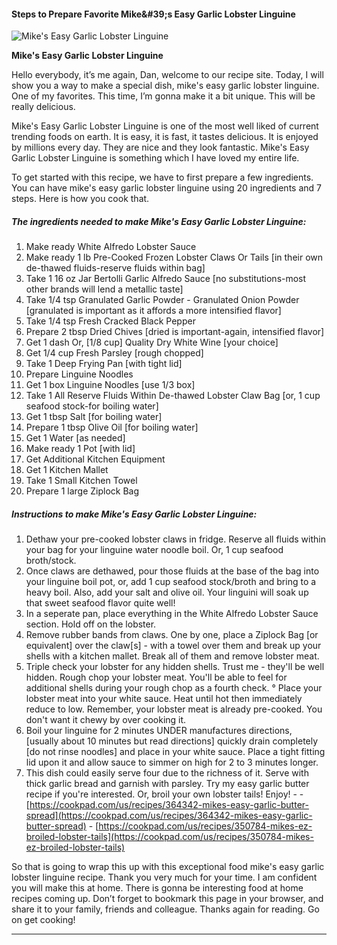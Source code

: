             

#### Steps to Prepare Favorite Mike&amp;#39;s Easy Garlic Lobster Linguine

![Mike's Easy Garlic Lobster Linguine](https://img-global.cpcdn.com/recipes/6170203415642112/751x532cq70/mikes-easy-garlic-lobster-linguine-recipe-main-photo.jpg)

**Mike's Easy Garlic Lobster Linguine**

Hello everybody, it’s me again, Dan, welcome to our recipe site. Today, I will show you a way to make a special dish, mike's easy garlic lobster linguine. One of my favorites. This time, I’m gonna make it a bit unique. This will be really delicious.

Mike's Easy Garlic Lobster Linguine is one of the most well liked of current trending foods on earth. It is easy, it is fast, it tastes delicious. It is enjoyed by millions every day. They are nice and they look fantastic. Mike's Easy Garlic Lobster Linguine is something which I have loved my entire life.

To get started with this recipe, we have to first prepare a few ingredients. You can have mike's easy garlic lobster linguine using 20 ingredients and 7 steps. Here is how you cook that.

##### The ingredients needed to make Mike's Easy Garlic Lobster Linguine:

1.  Make ready White Alfredo Lobster Sauce
2.  Make ready 1 lb Pre-Cooked Frozen Lobster Claws Or Tails \[in their own de-thawed fluids-reserve fluids within bag\]
3.  Take 1 16 oz Jar Bertolli Garlic Alfredo Sauce \[no substitutions-most other brands will lend a metallic taste\]
4.  Take 1/4 tsp Granulated Garlic Powder - Granulated Onion Powder \[granulated is important as it affords a more intensified flavor\]
5.  Take 1/4 tsp Fresh Cracked Black Pepper
6.  Prepare 2 tbsp Dried Chives \[dried is important-again, intensified flavor\]
7.  Get 1 dash Or, \[1/8 cup\] Quality Dry White Wine \[your choice\]
8.  Get 1/4 cup Fresh Parsley \[rough chopped\]
9.  Take 1 Deep Frying Pan \[with tight lid\]
10.  Prepare Linguine Noodles
11.  Get 1 box Linguine Noodles \[use 1/3 box\]
12.  Take 1 All Reserve Fluids Within De-thawed Lobster Claw Bag \[or, 1 cup seafood stock-for boiling water\]
13.  Get 1 tbsp Salt \[for boiling water\]
14.  Prepare 1 tbsp Olive Oil \[for boiling water\]
15.  Get 1 Water \[as needed\]
16.  Make ready 1 Pot \[with lid\]
17.  Get Additional Kitchen Equipment
18.  Get 1 Kitchen Mallet
19.  Take 1 Small Kitchen Towel
20.  Prepare 1 large Ziplock Bag

##### Instructions to make Mike's Easy Garlic Lobster Linguine:

1.  Dethaw your pre-cooked lobster claws in fridge. Reserve all fluids within your bag for your linguine water noodle boil. Or, 1 cup seafood broth/stock.
2.  Once claws are dethawed, pour those fluids at the base of the bag into your linguine boil pot, or, add 1 cup seafood stock/broth and bring to a heavy boil. Also, add your salt and olive oil. Your linguini will soak up that sweet seafood flavor quite well!
3.  In a seperate pan, place everything in the White Alfredo Lobster Sauce section. Hold off on the lobster.
4.  Remove rubber bands from claws. One by one, place a Ziplock Bag \[or equivalent\] over the claw\[s\] - with a towel over them and break up your shells with a kitchen mallet. Break all of them and remove lobster meat.
5.  Triple check your lobster for any hidden shells. Trust me - they'll be well hidden. Rough chop your lobster meat. You'll be able to feel for additional shells during your rough chop as a fourth check. ° Place your lobster meat into your white sauce. Heat until hot then immediately reduce to low. Remember, your lobster meat is already pre-cooked. You don't want it chewy by over cooking it.
6.  Boil your linguine for 2 minutes UNDER manufactures directions, \[usually about 10 minutes but read directions\] quickly drain completely \[do not rinse noodles\] and place in your white sauce. Place a tight fitting lid upon it and allow sauce to simmer on high for 2 to 3 minutes longer.
7.  This dish could easily serve four due to the richness of it. Serve with thick garlic bread and garnish with parsley. Try my easy garlic butter recipe if you're interested. Or, broil your own lobster tails! Enjoy! - - [https://cookpad.com/us/recipes/364342-mikes-easy-garlic-butter-spread](https://cookpad.com/us/recipes/364342-mikes-easy-garlic-butter-spread) - [https://cookpad.com/us/recipes/350784-mikes-ez-broiled-lobster-tails](https://cookpad.com/us/recipes/350784-mikes-ez-broiled-lobster-tails)

So that is going to wrap this up with this exceptional food mike's easy garlic lobster linguine recipe. Thank you very much for your time. I am confident you will make this at home. There is gonna be interesting food at home recipes coming up. Don’t forget to bookmark this page in your browser, and share it to your family, friends and colleague. Thanks again for reading. Go on get cooking!

* * *